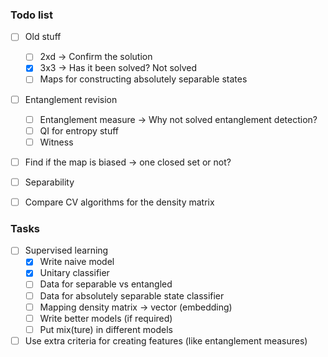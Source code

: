 ### Todo list

- [ ]  Old stuff
    - [ ]  2xd → Confirm the solution
    - [x]  3x3 → Has it been solved? Not solved
    - [ ]  Maps for constructing absolutely separable states
- [ ]  Entanglement revision
    - [ ]  Entanglement measure → Why not solved entanglement detection?
    - [ ]  QI for entropy stuff
    - [ ]  Witness
- [ ]  Find if the map is biased → one closed set or not?
- [ ]  Separability
- [ ]  Compare CV algorithms for the density matrix


### Tasks

- [ ] Supervised learning
    - [x]  Write naive model
    - [x]  Unitary classifier  
    - [ ]  Data for separable vs entangled
    - [ ]  Data for absolutely separable state classifier
    - [ ]  Mapping density matrix → vector (embedding)
    - [ ]  Write better models (if required)
    - [ ]  Put mix(ture) in different models
- [ ]  Use extra criteria for creating features (like entanglement measures)
